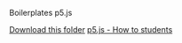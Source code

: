 Boilerplates p5.js

[Download this folder](https://downgit.github.io/#/home?url=https://github.com/ecal-mid/guides/tree/master/boilerplates/p5)
[p5.js - How to students](https://dust-sumac-1f9.notion.site/ECALMID-Mise-Niveau-HTML-CSS-JS-b5dbf563e8ba44469a5d7c94aaa31613#a7448181030a41d5b51efdc9c3574331)